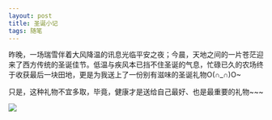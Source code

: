 ```yaml
---
layout: post
title: 圣诞小记
tags: 随笔
---
```


昨晚，一场瑞雪伴着大风降温的讯息光临平安之夜；今晨，天地之间的一片苍茫迎来了西方传统的圣诞佳节。低温与疾风本已挡不住圣诞的气息，忙碌已久的农场终于收获最后一块田地，更是为我送上了一份别有滋味的圣诞礼物O(∩_∩)O~

只是，这种礼物不宜多取，毕竟，健康才是送给自己最好、也是最重要的礼物~~~

![](http://image.cpxxpc.com/nongchang.jpg-700)

